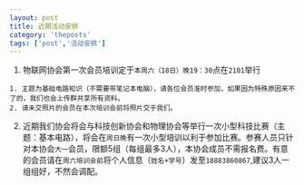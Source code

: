 ```yaml
---
layout: post
title: 近期活动安排
category: 'theposts'
tags: ['post','活动安排']
---
```


1. 物联网协会第一次会员培训定于`本周六（18日）晚19：30`点在`2101`举行

<!--more-->

  	1. 主题为基础电路知识（不需要带笔记本电脑），请各位会员准时参加，如果因为特殊原因来不了的，我们也会上传群共享所有资料。
  	2. 请未交照片的会员在本次培训会前将照片交于我们。
2. 近期我们协会将会与科技创新协会和物理协会等举行一次小型科技比赛（主题：基本电路），将会在`周日晚`有一次小型培训以利于参加比赛。参赛人员只针对本协会`大一`会员，限额5组（每组最多3人），本协会成员不需报名费。有意的会员请在`周六培训会前`将个人信息（`姓名+学号`）发至`18883860867`,建议3人一组组好，不然会调配。
